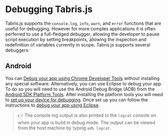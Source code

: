 ---
---
# Debugging Tabris.js

Tabris.js supports the `console.log`, `info`, `warn`, and `error` functions that are useful for debugging.  However for more complex applications it is often perferred to use a full-fledged debugger, allowing the developer to pause script execution by setting breakpoints, allowing the inspection and redefinition of variables currently in scope.  Tabris.js supports several debuggers:

## Android

You can [Debug your app using Chrome Developer Tools](http://eclipsesource.com/blogs/2016/06/06/debugging-javascript-with-tabris-js/) without installing any special software.  Alternatively, you can use Eclipse to debug your app.  To do so you will need to use the Android Debug Bridge (ADB) from the [Android SDK Platform Tools](https://developer.android.com/studio/releases/platform-tools.html).  After installing the platform tools you will need to [set up your device for debugging](https://developer.android.com/studio/command-line/adb.html#Enabling).  Once set up you can follow the instructions to [debug your app using Eclipse](http://eclipsesource.com/blogs/2015/04/17/debugging-tabris-js/).

> :point_right: The console log output is also printed to the `logcat` console on when your app is build in debug mode.  The output can be viewed from the host machine by typing `adb logcat`.
